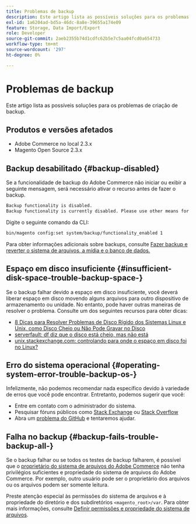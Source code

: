 ```yaml
---
title: Problemas de backup
description: Este artigo lista as possíveis soluções para os problemas de criação de backup.
exl-id: 1a6204ad-bd5a-46dc-8a8e-39655a174e09
feature: Storage, Data Import/Export
role: Developer
source-git-commit: 2aeb2355b74d1cdfc62b5e7c5aa04fcd0a654733
workflow-type: tm+mt
source-wordcount: '297'
ht-degree: 0%

---
```


# Problemas de backup

Este artigo lista as possíveis soluções para os problemas de criação de backup.

## Produtos e versões afetados

* Adobe Commerce no local 2.3.x
* Magento Open Source 2.3.x

## Backup desabilitado {#backup-disabled}

Se a funcionalidade de backup do Adobe Commerce não iniciar ou exibir a seguinte mensagem, será necessário ativar o recurso antes de fazer o backup.

```bash
Backup functionality is disabled.
Backup functionality is currently disabled. Please use other means for backups.
```

Digite o seguinte comando da CLI:

```bash
bin/magento config:set system/backup/functionality_enabled 1
```

Para obter informações adicionais sobre backups, consulte [Fazer backup e reverter o sistema de arquivos, a mídia e o banco de dados.](https://experienceleague.adobe.com/en/docs/commerce-operations/installation-guide/tutorials/backup)

## Espaço em disco insuficiente {#insufficient-disk-space-trouble-backup-space-}

Se o backup falhar devido a espaço em disco insuficiente, você deverá liberar espaço em disco movendo alguns arquivos para outro dispositivo de armazenamento ou unidade. No entanto, pode haver outras maneiras de resolver o problema. Consulte um dos seguintes recursos para obter dicas:

* [8 Dicas para Resolver Problemas de Disco Rígido dos Sistemas Linux e Unix, como Disco Cheio ou Não Pode Gravar no Disco](https://www.cyberciti.biz/datacenter/linux-unix-bsd-osx-cannot-write-to-hard-disk)
* [serverfault: df diz que o disco está cheio, mas não está](https://serverfault.com/questions/315181/df-says-disk-is-full-but-it-is-not)
* [unix.stackexchange.com: controlando para onde o espaço em disco foi no Linux?](https://unix.stackexchange.com/questions/125429/tracking-down-where-disk-space-has-gone-on-linux)

## Erro do sistema operacional {#operating-system-error-trouble-backup-os-}

Infelizmente, não podemos recomendar nada específico devido à variedade de erros que você pode encontrar. Entretanto, podemos sugerir que você:

* Entre em contato com o administrador do sistema.
* Pesquisar fóruns públicos como [Stack Exchange](https://unix.stackexchange.com) ou [Stack Overflow](https://stackoverflow.com)
* Abra um [problema do GitHub](https://github.com/magento/magento2/issues) e tentaremos ajudar.

## Falha no backup {#backup-fails-trouble-backup-all-}

Se o backup falhar ou se todos os testes de backup falharem, é possível que o [proprietário do sistema de arquivos do Adobe Commerce](https://experienceleague.adobe.com/en/docs/commerce-operations/installation-guide/prerequisites/file-system/overview) não tenha privilégios suficientes e propriedade do sistema de arquivos do Adobe Commerce. Por exemplo, outro usuário pode ser o proprietário dos arquivos ou os arquivos podem ser somente leitura.

Preste atenção especial às permissões do sistema de arquivos e à propriedade do diretório e dos subdiretórios `<magento_root>/var`. Para obter mais informações, consulte [Definir permissões e propriedade do sistema de arquivos](https://experienceleague.adobe.com/en/docs/commerce-operations/installation-guide/prerequisites/file-system/configure-permissions).
